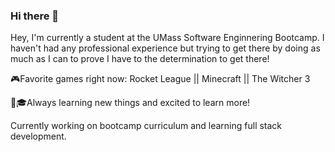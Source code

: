 ### Hi there 👋

Hey, I'm currently a student at the UMass Software Enginnering Bootcamp. I haven't had any professional experience but trying to get there by doing as much as I can to prove I have to the determination to get there!

🎮Favorite games right now: Rocket League || Minecraft || The Witcher 3

🎒🎓Always learning new things and excited to learn more!

Currently working on bootcamp curriculum and learning full stack development.

